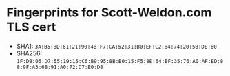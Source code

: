 # Fingerprints for Scott-Weldon.com TLS cert

* SHA1: `3A:B5:BD:61:21:90:48:F7:CA:52:31:B0:EF:C2:84:74:20:5B:DE:60`
* SHA256: `1F:DB:05:D7:55:19:15:C6:B9:95:8B:B0:15:F5:8E:64:BF:35:76:A0:AF:ED:88:9F:A3:68:91:A0:72:D7:E0:D8`
